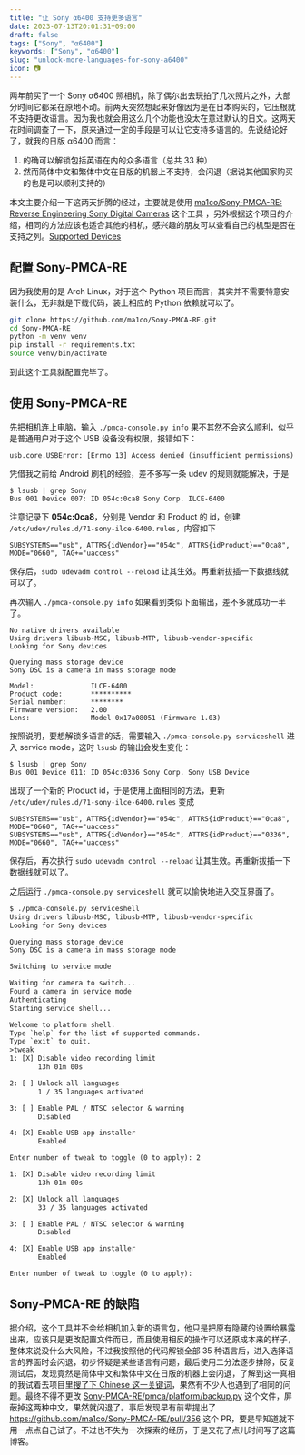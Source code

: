 ```yaml
---
title: "让 Sony α6400 支持更多语言"
date: 2023-07-13T20:01:31+09:00
draft: false
tags: ["Sony", "α6400"]
keywords: ["Sony", "α6400"]
slug: "unlock-more-languages-for-sony-a6400"
icon: 📷
---
```


两年前买了一个 Sony α6400 照相机，除了偶尔出去玩拍了几次照片之外，大部分时间它都呆在原地不动。前两天突然想起来好像因为是在日本购买的，它压根就不支持更改语言。因为我也就会用这么几个功能也没太在意过默认的日文。这两天花时间调查了一下，原来通过一定的手段是可以让它支持多语言的。先说结论好了，就我的日版 α6400 而言：

1. 的确可以解锁包括英语在内的众多语言（总共 33 种）
2. 然而简体中文和繁体中文在日版的机器上不支持，会闪退（据说其他国家购买的也是可以顺利支持的）

本文主要介绍一下这两天折腾的经过，主要就是使用 [ma1co/Sony-PMCA-RE: Reverse Engineering Sony Digital Cameras](https://github.com/ma1co/Sony-PMCA-RE) 这个工具 ，另外根据这个项目的介绍，相同的方法应该也适合其他的相机，感兴趣的朋友可以查看自己的机型是否在支持之列。[Supported Devices](https://openmemories.readthedocs.io/devices.html)

<!--more-->

## 配置 Sony-PMCA-RE

因为我使用的是 Arch Linux，对于这个 Python 项目而言，其实并不需要特意安装什么，无非就是下载代码，装上相应的 Python 依赖就可以了。

```bash
git clone https://github.com/ma1co/Sony-PMCA-RE.git
cd Sony-PMCA-RE
python -m venv venv
pip install -r requirements.txt
source venv/bin/activate
```

到此这个工具就配置完毕了。

## 使用 Sony-PMCA-RE

先把相机连上电脑，输入 `./pmca-console.py info` 果不其然不会这么顺利，似乎是普通用户对于这个 USB 设备没有权限，报错如下：

```
usb.core.USBError: [Errno 13] Access denied (insufficient permissions)
```

凭借我之前给 Android 刷机的经验，差不多写一条 udev 的规则就能解决，于是

```
$ lsusb | grep Sony
Bus 001 Device 007: ID 054c:0ca8 Sony Corp. ILCE-6400
```

注意记录下 **054c:0ca8**，分别是 Vendor 和 Product 的 id，创建 `/etc/udev/rules.d/71-sony-ilce-6400.rules`，内容如下

```
SUBSYSTEMS=="usb", ATTRS{idVendor}=="054c", ATTRS{idProduct}=="0ca8", MODE="0660", TAG+="uaccess"
```

保存后，`sudo udevadm control --reload` 让其生效。再重新拔插一下数据线就可以了。

再次输入 `./pmca-console.py info` 如果看到类似下面输出，差不多就成功一半了。

```
No native drivers available
Using drivers libusb-MSC, libusb-MTP, libusb-vendor-specific
Looking for Sony devices

Querying mass storage device
Sony DSC is a camera in mass storage mode

Model:              ILCE-6400
Product code:       **********
Serial number:      ********
Firmware version:   2.00
Lens:               Model 0x17a08051 (Firmware 1.03)
```

按照说明，要想解锁多语言的话，需要输入 `./pmca-console.py serviceshell` 进入 service mode，这时 `lsusb` 的输出会发生变化：

```
$ lsusb | grep Sony
Bus 001 Device 011: ID 054c:0336 Sony Corp. Sony USB Device
```

出现了一个新的 Product id，于是使用上面相同的方法，更新 `/etc/udev/rules.d/71-sony-ilce-6400.rules` 变成

```
SUBSYSTEMS=="usb", ATTRS{idVendor}=="054c", ATTRS{idProduct}=="0ca8", MODE="0660", TAG+="uaccess"
SUBSYSTEMS=="usb", ATTRS{idVendor}=="054c", ATTRS{idProduct}=="0336", MODE="0660", TAG+="uaccess"
```

保存后，再次执行 `sudo udevadm control --reload` 让其生效。再重新拔插一下数据线就可以了。

之后运行 `./pmca-console.py serviceshell` 就可以愉快地进入交互界面了。

```txt
$ ./pmca-console.py serviceshell
Using drivers libusb-MSC, libusb-MTP, libusb-vendor-specific
Looking for Sony devices

Querying mass storage device
Sony DSC is a camera in mass storage mode

Switching to service mode

Waiting for camera to switch...
Found a camera in service mode
Authenticating
Starting service shell...

Welcome to platform shell.
Type `help` for the list of supported commands.
Type `exit` to quit.
>tweak
1: [X] Disable video recording limit
       13h 01m 00s

2: [ ] Unlock all languages
       1 / 35 languages activated

3: [ ] Enable PAL / NTSC selector & warning
       Disabled

4: [X] Enable USB app installer
       Enabled

Enter number of tweak to toggle (0 to apply): 2

1: [X] Disable video recording limit
       13h 01m 00s

2: [X] Unlock all languages
       33 / 35 languages activated

3: [ ] Enable PAL / NTSC selector & warning
       Disabled

4: [X] Enable USB app installer
       Enabled

Enter number of tweak to toggle (0 to apply):
```

## Sony-PMCA-RE 的缺陷

据介绍，这个工具并不会给相机加入新的语言包，他只是把原有隐藏的设置给暴露出来，应该只是更改配置文件而已，而且使用相反的操作可以还原成本来的样子，整体来说没什么大风险，不过我按照他的代码解锁全部 35 种语言后，进入选择语言的界面时会闪退，初步怀疑是某些语言有问题，最后使用二分法逐步排除，反复测试后，发现竟然是简体中文和繁体中文在日版的机器上会闪退，了解到这一真相的我试着去项目里[搜了下 Chinese 这一关键词](https://github.com/search?q=repo%3Ama1co%2FSony-PMCA-RE+Chinese&type=issues)，果然有不少人也遇到了相同的问题。最终不得不更改 [Sony-PMCA-RE/pmca/platform/backup.py](https://github.com/ma1co/Sony-PMCA-RE/blob/a82f5baaa8e9c3d9f28f94699e860fb2e48cc8e0/pmca/platform/backup.py#L189-L217) 这个文件，屏蔽掉这两种中文，果然就闪退了。事后发现早有前辈提出了 https://github.com/ma1co/Sony-PMCA-RE/pull/356 这个 PR，要是早知道就不用一点点自己试了。不过也不失为一次探索的经历，于是又花了点儿时间写了这篇博客。
